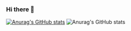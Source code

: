 ### Hi there 👋

<!--
**arminazimi/arminazimi** is a ✨ _special_ ✨ repository because its `README.md` (this file) appears on your GitHub profile.

Here are some ideas to get you started:

- 🔭 I’m currently working on ...
- 🌱 I’m currently learning ...
- 👯 I’m looking to collaborate on ...
- 🤔 I’m looking for help with ...
- 💬 Ask me about ...
- 📫 How to reach me: ...
- 😄 Pronouns: ...
- ⚡ Fun fact: ...
-->
[![Anurag's GitHub stats](https://github-readme-stats.vercel.app/api?username=arminazimi)](https://github.com/anuraghazra/github-readme-stats)
![Anurag's GitHub stats](https://github-readme-stats.vercel.app/api?username=arminazimi&show_icons=true)


